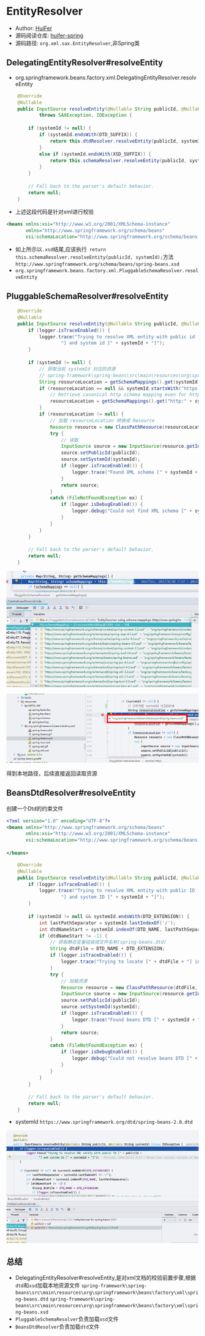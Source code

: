 # EntityResolver
- Author: [HuiFer](https://github.com/huifer)
- 源码阅读仓库: [huifer-spring](https://github.com/huifer/spring-framework)
- 源码路径: `org.xml.sax.EntityResolver`,非Spring类

## DelegatingEntityResolver#resolveEntity
- org.springframework.beans.factory.xml.DelegatingEntityResolver.resolveEntity
```java
    @Override
    @Nullable
    public InputSource resolveEntity(@Nullable String publicId, @Nullable String systemId)
            throws SAXException, IOException {

        if (systemId != null) {
            if (systemId.endsWith(DTD_SUFFIX)) {
                return this.dtdResolver.resolveEntity(publicId, systemId);
            }
            else if (systemId.endsWith(XSD_SUFFIX)) {
                return this.schemaResolver.resolveEntity(publicId, systemId);
            }
        }

        // Fall back to the parser's default behavior.
        return null;
    }

```
- 上述这段代码是针对xml进行校验
```xml
<beans xmlns:xsi="http://www.w3.org/2001/XMLSchema-instance"
       xmlns="http://www.springframework.org/schema/beans"
       xsi:schemaLocation="http://www.springframework.org/schema/beans http://www.springframework.org/schema/beans/spring-beans.xsd">
```
- 如上所示以`.xsd`结尾,应该执行` return this.schemaResolver.resolveEntity(publicId, systemId);`方法
`http://www.springframework.org/schema/beans/spring-beans.xsd`
- `org.springframework.beans.factory.xml.PluggableSchemaResolver.resolveEntity`
## PluggableSchemaResolver#resolveEntity
```java
    @Override
    @Nullable
    public InputSource resolveEntity(@Nullable String publicId, @Nullable String systemId) throws IOException {
        if (logger.isTraceEnabled()) {
            logger.trace("Trying to resolve XML entity with public id [" + publicId +
                    "] and system id [" + systemId + "]");
        }

        if (systemId != null) {
            // 获取当前 systemId 对应的资源
            // spring-framework\spring-beans\src\main\resources\org\springframework\beans\factory\xml\spring-beans.xsd
            String resourceLocation = getSchemaMappings().get(systemId);
            if (resourceLocation == null && systemId.startsWith("https:")) {
                // Retrieve canonical http schema mapping even for https declaration
                resourceLocation = getSchemaMappings().get("http:" + systemId.substring(6));
            }
            if (resourceLocation != null) {
                // 加载 resourceLocation 转换成 Resource
                Resource resource = new ClassPathResource(resourceLocation, this.classLoader);
                try {
                    // 读取
                    InputSource source = new InputSource(resource.getInputStream());
                    source.setPublicId(publicId);
                    source.setSystemId(systemId);
                    if (logger.isTraceEnabled()) {
                        logger.trace("Found XML schema [" + systemId + "] in classpath: " + resourceLocation);
                    }
                    return source;
                }
                catch (FileNotFoundException ex) {
                    if (logger.isDebugEnabled()) {
                        logger.debug("Could not find XML schema [" + systemId + "]: " + resource, ex);
                    }
                }
            }
        }

        // Fall back to the parser's default behavior.
        return null;
    }

```

![image-20200108081404857](assets/image-20200108081404857.png)

![image-20200108081623427](assets/image-20200108081623427.png)

得到本地路径，后续直接返回读取资源

## BeansDtdResolver#resolveEntity

创建一个Dtd的约束文件

```xml
<?xml version="1.0" encoding="UTF-8"?>
<beans xmlns="http://www.springframework.org/schema/beans"
       xmlns:xsi="http://www.w3.org/2001/XMLSchema-instance"
       xsi:schemaLocation="http://www.springframework.org/schema/beans https://www.springframework.org/dtd/spring-beans-2.0.dtd">

</beans>
```

```java
    @Override
    @Nullable
    public InputSource resolveEntity(@Nullable String publicId, @Nullable String systemId) throws IOException {
        if (logger.isTraceEnabled()) {
            logger.trace("Trying to resolve XML entity with public ID [" + publicId +
                    "] and system ID [" + systemId + "]");
        }

        if (systemId != null && systemId.endsWith(DTD_EXTENSION)) {
            int lastPathSeparator = systemId.lastIndexOf('/');
            int dtdNameStart = systemId.indexOf(DTD_NAME, lastPathSeparator);
            if (dtdNameStart != -1) {
                // 获取静态变量组装成文件名称(spring-beans.dtd)
                String dtdFile = DTD_NAME + DTD_EXTENSION;
                if (logger.isTraceEnabled()) {
                    logger.trace("Trying to locate [" + dtdFile + "] in Spring jar on classpath");
                }
                try {
                    // 加载资源
                    Resource resource = new ClassPathResource(dtdFile, getClass());
                    InputSource source = new InputSource(resource.getInputStream());
                    source.setPublicId(publicId);
                    source.setSystemId(systemId);
                    if (logger.isTraceEnabled()) {
                        logger.trace("Found beans DTD [" + systemId + "] in classpath: " + dtdFile);
                    }
                    return source;
                }
                catch (FileNotFoundException ex) {
                    if (logger.isDebugEnabled()) {
                        logger.debug("Could not resolve beans DTD [" + systemId + "]: not found in classpath", ex);
                    }
                }
            }
        }

        // Fall back to the parser's default behavior.
        return null;
    }

```




- systemId `https://www.springframework.org/dtd/spring-beans-2.0.dtd`

![image-20200108082335031](assets/image-20200108082335031.png)


## 总结

- DelegatingEntityResolver#resolveEntity,是对xml文档的校验前置步骤,根据`dtd`和`xsd`加载本地资源文件
    `spring-framework\spring-beans\src\main\resources\org\springframework\beans\factory\xml\spring-beans.dtd`
    `spring-framework\spring-beans\src\main\resources\org\springframework\beans\factory\xml\spring-beans.xsd`
- `PluggableSchemaResolver`负责加载`xsd`文件
- `BeansDtdResolver`负责加载`dtd`文件